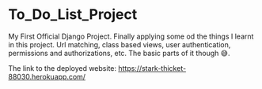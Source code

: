 # To_Do_List_Project
My First Official Django Project. Finally applying some od the things I learnt in this project. 
Url matching, class based views, user authentication, permissions and authorizations, etc. The basic parts of it though 😅.

The link to the deployed website: https://stark-thicket-88030.herokuapp.com/
